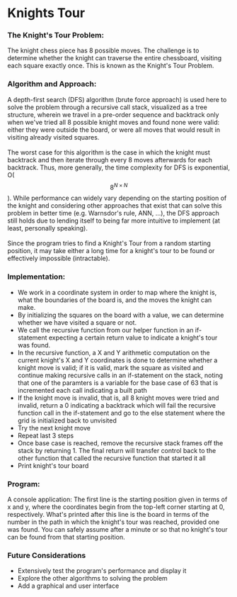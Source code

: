 # Knights Tour

### The Knight's Tour Problem:
The knight chess piece has 8 possible moves. The challenge is to determine whether the knight can traverse the entire chessboard, visiting each square exactly once. This is known as the Knight's Tour Problem.

### Algorithm and Approach:
A depth-first search (DFS) algorithm (brute force approach) is used here to solve the problem through a recursive call stack, visualized as a tree structure, wherein we travel in a pre-order sequence and backtrack only when we've tried all 8 possible knight moves and found none were valid: either they were outside the board, or were all moves that would result in visiting already visited squares. 
<BR><BR>
The worst case for this algorithm is the case in which the knight must backtrack and then iterate through every 8 moves afterwards for each backtrack. Thus, more generally, the time complexity for DFS is exponential, O($$8^{N \times N}$$). While performance can widely vary depending on the starting position of the knight and considering other approaches that exist that can solve this problem in better time (e.g. Warnsdor's rule, ANN, ...), the DFS approach still holds due to lending itself to being far more intuitive to implement (at least, personally speaking).
<BR><BR>
Since the program tries to find a Knight's Tour from a random starting position, it may take either a long time for a knight's tour to be found or effectively impossible (intractable).

### Implementation:
- We work in a coordinate system in order to map where the knight is, what the boundaries of the board is, and the moves the knight can make.
- By initializing the squares on the board with a value, we can determine whether we have visited a square or not.
- We call the recursive function from our helper function in an if-statement expecting a certain return value to indicate a knight's tour was found.
- In the recursive function,  a X and Y arithmetic computation on the current knight's X and Y coordinates is done to determine whether a knight move is valid; if it is valid, mark the square as visited and continue making recursive calls in an if-statement on the stack, noting that one of the paramters is a variable for the base case of 63 that is incremented each call indicating a built path
- If the knight move is invalid, that is, all 8 knight moves were tried and invalid, return a 0 indicating a backtrack which will fail the recursive function call in the if-statement and go to the else statement where the grid is initialized back to unvisited
- Try the next knight move
- Repeat last 3 steps
- Once base case is reached, remove the recursive stack frames off the stack by returning 1. The final return will transfer control back to the other function that called the recursive function that started it all
- Print knight's tour board

### Program:
A console application: The first line is the starting position given in terms of x and y, where the coordinates begin from the top-left corner starting at 0, respectively. What's printed after this line is the board in terms of the number in the path in which the knight's tour was reached, provided one was found. You can safely assume after a minute or so that no knight's tour can be found from that starting position.

### Future Considerations
- Extensively test the program's performance and display it
- Explore the other algorithms to solving the problem
- Add a graphical and user interface
